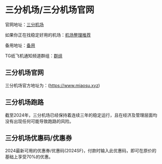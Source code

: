 # 三分机场/三分机场官网
官网地址：[三分机场](https://www.miaosu.xyz)

如果你正在找稳定好用的机场：[机场整理推荐](https://www.miaosu.xyz)

备用地址：[备用](https://www.miaosu.xyz)

TG纸飞机通知频道群组：[群组](https://www.miaosu.xyz)

## 三分机场官网
三分机场官方地址为：(https://www.miaosu.xyz)

## 三分机场跑路
截至2024年，三分机场已经保持着连续三年的稳定运行，且在经济及管理层面均没有出现任何可能导致跑路的风险。

## 三分机场优惠码/优惠券
2024最新可用的优惠券/优惠码(2024SF)，付款时输入此优惠码，即可在原价的基础上享受70%的优惠。
